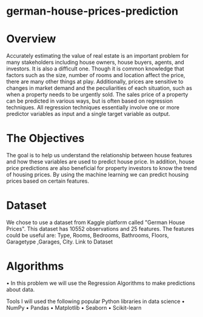 # german-house-prices-prediction

# Overview
Accurately estimating the value of real estate is an important problem for many stakeholders including house owners, house buyers, agents, and investors. It is also a difficult one. Though it is common knowledge that factors such as the size, number of rooms and location affect the price, there are many other things at play. Additionally, prices are sensitive to changes in market demand and the peculiarities of each situation, such as when a property needs to be urgently sold. The sales price of a property can be predicted in various ways, but is often based on regression techniques. All regression techniques essentially involve one or more predictor variables as input and a single target variable as output.

# The Objectives
The goal is to help us understand the relationship between house features and how these variables are used to predict house price. In addition, house price predictions are also beneficial for property investors to know the trend of housing prices. By using the machine learning we can predict housing prices based on certain features.

# Dataset
We chose to use a dataset from Kaggle platform called "German House Prices".
This dataset has 10552 observations and 25 features.
The features could be useful are: Type, Rooms, Bedrooms, Bathrooms, Floors, Garagetype
,Garages, City.
Link to Dataset

# Algorithms
•	In this problem we will use the Regression Algorithms to make predictions about data.

Tools
I will used the following popular Python libraries in data science 
•	NumPy
•	Pandas
•	Matplotlib
•	Seaborn
•	Scikit-learn
